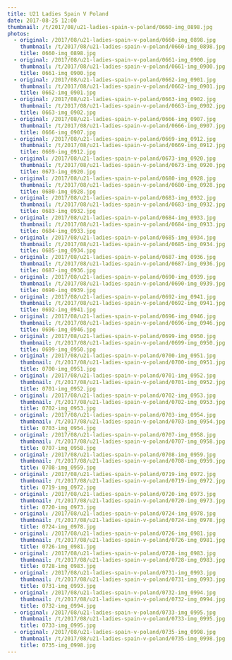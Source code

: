 ```yaml
---
title: U21 Ladies Spain V Poland
date: 2017-08-25 12:00
thumbnail: /t/2017/08/u21-ladies-spain-v-poland/0660-img_0898.jpg
photos:
  - original: /2017/08/u21-ladies-spain-v-poland/0660-img_0898.jpg
    thumbnail: /t/2017/08/u21-ladies-spain-v-poland/0660-img_0898.jpg
    title: 0660-img_0898.jpg
  - original: /2017/08/u21-ladies-spain-v-poland/0661-img_0900.jpg
    thumbnail: /t/2017/08/u21-ladies-spain-v-poland/0661-img_0900.jpg
    title: 0661-img_0900.jpg
  - original: /2017/08/u21-ladies-spain-v-poland/0662-img_0901.jpg
    thumbnail: /t/2017/08/u21-ladies-spain-v-poland/0662-img_0901.jpg
    title: 0662-img_0901.jpg
  - original: /2017/08/u21-ladies-spain-v-poland/0663-img_0902.jpg
    thumbnail: /t/2017/08/u21-ladies-spain-v-poland/0663-img_0902.jpg
    title: 0663-img_0902.jpg
  - original: /2017/08/u21-ladies-spain-v-poland/0666-img_0907.jpg
    thumbnail: /t/2017/08/u21-ladies-spain-v-poland/0666-img_0907.jpg
    title: 0666-img_0907.jpg
  - original: /2017/08/u21-ladies-spain-v-poland/0669-img_0912.jpg
    thumbnail: /t/2017/08/u21-ladies-spain-v-poland/0669-img_0912.jpg
    title: 0669-img_0912.jpg
  - original: /2017/08/u21-ladies-spain-v-poland/0673-img_0920.jpg
    thumbnail: /t/2017/08/u21-ladies-spain-v-poland/0673-img_0920.jpg
    title: 0673-img_0920.jpg
  - original: /2017/08/u21-ladies-spain-v-poland/0680-img_0928.jpg
    thumbnail: /t/2017/08/u21-ladies-spain-v-poland/0680-img_0928.jpg
    title: 0680-img_0928.jpg
  - original: /2017/08/u21-ladies-spain-v-poland/0683-img_0932.jpg
    thumbnail: /t/2017/08/u21-ladies-spain-v-poland/0683-img_0932.jpg
    title: 0683-img_0932.jpg
  - original: /2017/08/u21-ladies-spain-v-poland/0684-img_0933.jpg
    thumbnail: /t/2017/08/u21-ladies-spain-v-poland/0684-img_0933.jpg
    title: 0684-img_0933.jpg
  - original: /2017/08/u21-ladies-spain-v-poland/0685-img_0934.jpg
    thumbnail: /t/2017/08/u21-ladies-spain-v-poland/0685-img_0934.jpg
    title: 0685-img_0934.jpg
  - original: /2017/08/u21-ladies-spain-v-poland/0687-img_0936.jpg
    thumbnail: /t/2017/08/u21-ladies-spain-v-poland/0687-img_0936.jpg
    title: 0687-img_0936.jpg
  - original: /2017/08/u21-ladies-spain-v-poland/0690-img_0939.jpg
    thumbnail: /t/2017/08/u21-ladies-spain-v-poland/0690-img_0939.jpg
    title: 0690-img_0939.jpg
  - original: /2017/08/u21-ladies-spain-v-poland/0692-img_0941.jpg
    thumbnail: /t/2017/08/u21-ladies-spain-v-poland/0692-img_0941.jpg
    title: 0692-img_0941.jpg
  - original: /2017/08/u21-ladies-spain-v-poland/0696-img_0946.jpg
    thumbnail: /t/2017/08/u21-ladies-spain-v-poland/0696-img_0946.jpg
    title: 0696-img_0946.jpg
  - original: /2017/08/u21-ladies-spain-v-poland/0699-img_0950.jpg
    thumbnail: /t/2017/08/u21-ladies-spain-v-poland/0699-img_0950.jpg
    title: 0699-img_0950.jpg
  - original: /2017/08/u21-ladies-spain-v-poland/0700-img_0951.jpg
    thumbnail: /t/2017/08/u21-ladies-spain-v-poland/0700-img_0951.jpg
    title: 0700-img_0951.jpg
  - original: /2017/08/u21-ladies-spain-v-poland/0701-img_0952.jpg
    thumbnail: /t/2017/08/u21-ladies-spain-v-poland/0701-img_0952.jpg
    title: 0701-img_0952.jpg
  - original: /2017/08/u21-ladies-spain-v-poland/0702-img_0953.jpg
    thumbnail: /t/2017/08/u21-ladies-spain-v-poland/0702-img_0953.jpg
    title: 0702-img_0953.jpg
  - original: /2017/08/u21-ladies-spain-v-poland/0703-img_0954.jpg
    thumbnail: /t/2017/08/u21-ladies-spain-v-poland/0703-img_0954.jpg
    title: 0703-img_0954.jpg
  - original: /2017/08/u21-ladies-spain-v-poland/0707-img_0958.jpg
    thumbnail: /t/2017/08/u21-ladies-spain-v-poland/0707-img_0958.jpg
    title: 0707-img_0958.jpg
  - original: /2017/08/u21-ladies-spain-v-poland/0708-img_0959.jpg
    thumbnail: /t/2017/08/u21-ladies-spain-v-poland/0708-img_0959.jpg
    title: 0708-img_0959.jpg
  - original: /2017/08/u21-ladies-spain-v-poland/0719-img_0972.jpg
    thumbnail: /t/2017/08/u21-ladies-spain-v-poland/0719-img_0972.jpg
    title: 0719-img_0972.jpg
  - original: /2017/08/u21-ladies-spain-v-poland/0720-img_0973.jpg
    thumbnail: /t/2017/08/u21-ladies-spain-v-poland/0720-img_0973.jpg
    title: 0720-img_0973.jpg
  - original: /2017/08/u21-ladies-spain-v-poland/0724-img_0978.jpg
    thumbnail: /t/2017/08/u21-ladies-spain-v-poland/0724-img_0978.jpg
    title: 0724-img_0978.jpg
  - original: /2017/08/u21-ladies-spain-v-poland/0726-img_0981.jpg
    thumbnail: /t/2017/08/u21-ladies-spain-v-poland/0726-img_0981.jpg
    title: 0726-img_0981.jpg
  - original: /2017/08/u21-ladies-spain-v-poland/0728-img_0983.jpg
    thumbnail: /t/2017/08/u21-ladies-spain-v-poland/0728-img_0983.jpg
    title: 0728-img_0983.jpg
  - original: /2017/08/u21-ladies-spain-v-poland/0731-img_0993.jpg
    thumbnail: /t/2017/08/u21-ladies-spain-v-poland/0731-img_0993.jpg
    title: 0731-img_0993.jpg
  - original: /2017/08/u21-ladies-spain-v-poland/0732-img_0994.jpg
    thumbnail: /t/2017/08/u21-ladies-spain-v-poland/0732-img_0994.jpg
    title: 0732-img_0994.jpg
  - original: /2017/08/u21-ladies-spain-v-poland/0733-img_0995.jpg
    thumbnail: /t/2017/08/u21-ladies-spain-v-poland/0733-img_0995.jpg
    title: 0733-img_0995.jpg
  - original: /2017/08/u21-ladies-spain-v-poland/0735-img_0998.jpg
    thumbnail: /t/2017/08/u21-ladies-spain-v-poland/0735-img_0998.jpg
    title: 0735-img_0998.jpg
---
```

